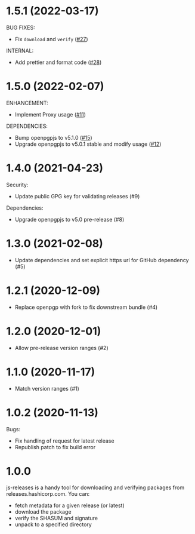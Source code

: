 # 1.5.1 (2022-03-17)

BUG FIXES:

 - Fix `download` and `verify` ([#27](https://github.com/hashicorp/js-releases/pull/27))

INTERNAL:

 - Add prettier and format code ([#28](https://github.com/hashicorp/js-releases/pull/28))

# 1.5.0 (2022-02-07)

ENHANCEMENT:

- Implement Proxy usage ([#11](https://github.com/hashicorp/js-releases/pull/11))

DEPENDENCIES:

- Bump openpgpjs to v5.1.0 ([#15](https://github.com/hashicorp/js-releases/pull/15))
- Upgrade openpgpjs to v5.0.1 stable and modify usage ([#12](https://github.com/hashicorp/js-releases/pull/12))

# 1.4.0 (2021-04-23)

Security:

- Update public GPG key for validating releases (#9)

Dependencies:

- Upgrade openpgpjs to v5.0 pre-release (#8)

# 1.3.0 (2021-02-08)

- Update dependencies and set explicit https url for GitHub dependency (#5)

# 1.2.1 (2020-12-09)

- Replace openpgp with fork to fix downstream bundle (#4)

# 1.2.0 (2020-12-01)

- Allow pre-release version ranges (#2)

# 1.1.0 (2020-11-17)

- Match version ranges (#1)

# 1.0.2 (2020-11-13)

Bugs:
- Fix handling of request for latest release
- Republish patch to fix build error

# 1.0.0

js-releases is a handy tool for downloading and verifying packages from releases.hashicorp.com. You can:
 - fetch metadata for a given release (or latest)
 - download the package
 - verify the SHASUM and signature
 - unpack to a specified directory
